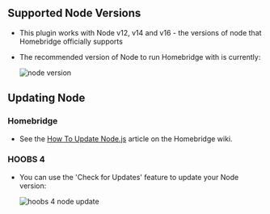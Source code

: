 ## Supported Node Versions

* This plugin works with Node v12, v14 and v16 - the versions of node that Homebridge officially supports
* The recommended version of Node to run Homebridge with is currently:  

    ![node version](https://badgen.net/homebrew/v/node@16?label=nodejs&color=green)

## Updating Node

### Homebridge

* See the [How To Update Node.js](https://github.com/homebridge/homebridge/wiki/How-To-Update-Node.js) article on the Homebridge wiki.

### HOOBS 4

* You can use the 'Check for Updates' feature to update your Node version:

    ![hoobs 4 node update](https://user-images.githubusercontent.com/43026681/114992866-1f73dc80-9e93-11eb-9f4b-a511d1522d1e.png)